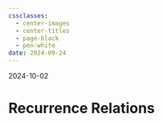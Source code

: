 ```yaml
---
cssclasses:
  - center-images
  - center-titles
  - page-black
  - pen-white
date: 2024-09-24
---
```

2024-10-02

# Recurrence Relations

